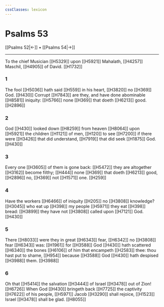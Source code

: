```yaml
---
cssClasses: lexicon
---
```

# Psalms 53

[[Psalms 52|←]] • [[Psalms 54|→]]

---

To the chief Musician [[H5329]] upon [[H5921]] Mahalath, [[H4257]] Maschil, [[H4905]] of David. [[H1732]]

### 1
The fool [[H5036]] hath said [[H559]] in his heart, [[H3820]] no [[H369]] God. [[H430]] Corrupt [[H7843]] are they, and have done abominable [[H8581]] iniquity: [[H5766]] none [[H369]] that doeth [[H6213]] good. [[H2896]]

### 2
God [[H430]] looked down [[H8259]] from heaven [[H8064]] upon [[H5921]] the children [[H1121]] of men, [[H120]] to see [[H7200]] if there were [[H3426]] that did understand, [[H7919]] that did seek [[H1875]] God. [[H430]]

### 3
Every one [[H3605]] of them is gone back: [[H5472]] they are altogether [[H3162]] become filthy; [[H444]] none [[H369]] that doeth [[H6213]] good, [[H2896]] no, [[H369]] not [[H1571]] one. [[H259]]

### 4
Have the workers [[H6466]] of iniquity [[H205]] no [[H3808]] knowledge? [[H3045]] who eat up [[H398]] my people [[H5971]] they eat [[H398]] bread: [[H3899]] they have not [[H3808]] called upon [[H7121]] God. [[H430]]

### 5
There [[H8033]] were they in great [[H6343]] fear, [[H6342]] no [[H3808]] fear [[H6343]] was: [[H1961]] for [[H3588]] God [[H430]] hath scattered [[H6340]] the bones [[H6106]] of him that encampeth [[H2583]] thee: thou hast put to shame, [[H954]] because [[H3588]] God [[H430]] hath despised [[H3988]] them. [[H3988]]

### 6
Oh that [[H5414]] the salvation [[H3444]] of Israel [[H3478]] out of Zion! [[H6726]] When God [[H430]] bringeth back [[H7725]] the captivity [[H7622]] of his people, [[H5971]] Jacob [[H3290]] shall rejoice, [[H1523]] Israel [[H3478]] shall be glad. [[H8055]]
